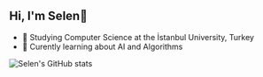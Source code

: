 ## Hi, I'm Selen🫧

- 🌱 Studying Computer Science at the İstanbul University, Turkey
- 🤔 Curently learning about AI and Algorithms

![Selen's GitHub stats](https://github-readme-stats.vercel.app/api?username=selenym&show_icons=true&theme=radical)
